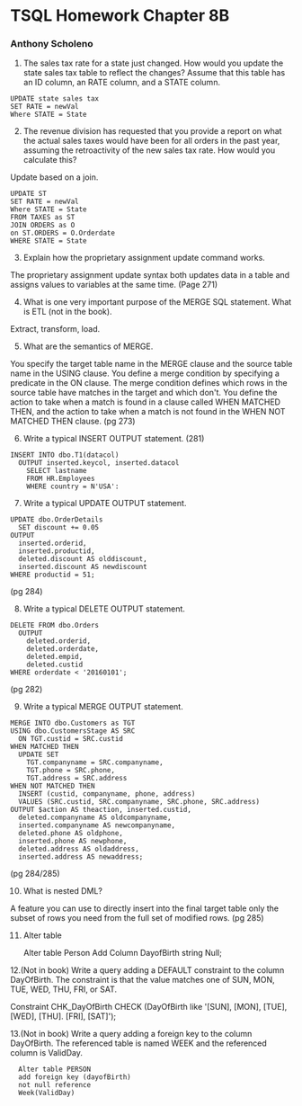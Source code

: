 # TSQL Homework Chapter 8B
### Anthony Scholeno


1. The sales tax rate for a state just changed. How would you update the state sales tax table to reflect the changes? Assume that this table has an ID column, an RATE column, and a STATE column.

```
UPDATE state sales tax
SET RATE = newVal
Where STATE = State
```

2. The revenue division has requested that you provide a report on what the actual sales taxes would have been for all orders in the past year, assuming the retroactivity of the new sales tax rate. How would you calculate this?

Update based on a join.
```
UPDATE ST
SET RATE = newVal
Where STATE = State
FROM TAXES as ST
JOIN ORDERS as O
on ST.ORDERS = O.Orderdate
WHERE STATE = State
```

3. Explain how the proprietary assignment update command works.

The proprietary assignment update syntax both updates data in a table and assigns values to variables at the same time. (Page 271)

4. What is one very important purpose of the MERGE SQL statement. What is ETL (not in the book).

Extract, transform, load. 

5. What are the semantics of MERGE.

You specify the target table name in the MERGE clause and the source table name in the USING clause. You define a merge condition by specifying a predicate in the ON clause. The merge condition defines which rows in the source table have matches in the target and which don't. You define the action to take when a match is found in a clause called WHEN MATCHED THEN, and the action to take when a match is not found in the WHEN NOT MATCHED THEN clause. (pg 273)

6. Write a typical INSERT OUTPUT statement. (281)

```
INSERT INTO dbo.T1(datacol)
  OUTPUT inserted.keycol, inserted.datacol
	SELECT lastname
	FROM HR.Employees
	WHERE country = N'USA':
```

7. Write a typical UPDATE OUTPUT statement.

```
UPDATE dbo.OrderDetails
  SET discount += 0.05
OUTPUT
  inserted.orderid,
  inserted.productid,
  deleted.discount AS olddiscount,
  inserted.discount AS newdiscount
WHERE productid = 51;
```
(pg 284)

8. Write a typical DELETE OUTPUT statement.

```
DELETE FROM dbo.Orders
  OUTPUT
    deleted.orderid,
    deleted.orderdate,
    deleted.empid,
    deleted.custid
WHERE orderdate < '20160101';
```
(pg 282)

9. Write a typical MERGE OUTPUT statement.

```
MERGE INTO dbo.Customers as TGT
USING dbo.CustomersStage AS SRC
  ON TGT.custid = SRC.custid
WHEN MATCHED THEN
  UPDATE SET
    TGT.companyname = SRC.companyname,
    TGT.phone = SRC.phone,
    TGT.address = SRC.address
WHEN NOT MATCHED THEN
  INSERT (custid, companyname, phone, address)
  VALUES (SRC.custid, SRC.companyname, SRC.phone, SRC.address)
OUTPUT $action AS theaction, inserted.custid,
  deleted.companyname AS oldcompanyname,
  inserted.companyname AS newcompanyname,
  deleted.phone AS oldphone,
  inserted.phone AS newphone,
  deleted.address AS oldaddress,
  inserted.address AS newaddress;
  ```
  (pg 284/285)

10. What is nested DML?

A feature you can use to directly insert into the final target table only the subset of rows you need from the full set of modified rows. (pg 285)

11. Alter table

    Alter table Person
    Add Column DayofBirth string Null;

12.(Not in book) Write a query adding a DEFAULT constraint to the column DayOfBirth. The constraint is that the value matches one of SUN, MON, TUE, WED, THU, FRI, or SAT.

Constraint CHK_DayOfBirth CHECK 
(DayOfBirth like '[SUN], [MON], [TUE], [WED], [THU]. [FRI], [SAT]'); 



13.(Not in book) Write a query adding a foreign key to the column DayOfBirth. The referenced table is named WEEK and the referenced column is ValidDay.

      Alter table PERSON
      add foreign key (dayofBirth)
      not null reference
      Week(ValidDay)
